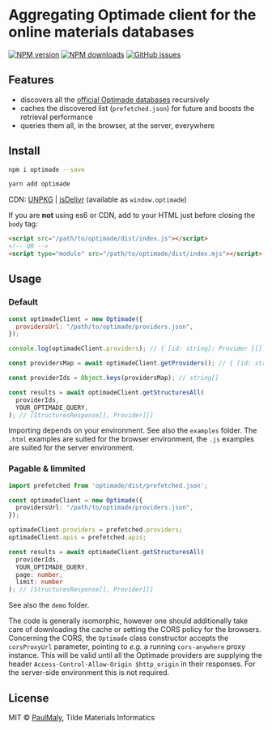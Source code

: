 # Aggregating Optimade client for the online materials databases

[![NPM version](https://img.shields.io/npm/v/optimade.svg?style=flat)](https://www.npmjs.com/package/optimade)
[![NPM downloads](https://img.shields.io/npm/dm/optimade.svg?style=flat)](https://www.npmjs.com/package/optimade)
[![GitHub issues](https://img.shields.io/github/issues/tilde-lab/optimade-client?style=flat)](https://github.com/tilde-lab/optimade-client/issues)

## Features

- discovers all the
  [official Optimade databases](https://providers.optimade.org) recursively
- caches the discovered list (`prefetched.json`) for future and boosts the
  retrieval performance
- queries them all, in the browser, at the server, everywhere

## Install

```sh
npm i optimade --save
```

```sh
yarn add optimade
```

CDN: [UNPKG](https://unpkg.com/optimade/) |
[jsDelivr](https://cdn.jsdelivr.net/npm/optimade/) (available as
`window.optimade`)

If you are **not** using es6 or CDN, add to your HTML just before closing the
`body` tag:

```html
<script src="/path/to/optimade/dist/index.js"></script>
<!-- OR -->
<script type="module" src="/path/to/optimade/dist/index.mjs"></script>
```

## Usage

### Default

```js
const optimadeClient = new Optimade({
  providersUrl: "/path/to/optimade/providers.json",
});

console.log(optimadeClient.providers); // { [id: string]: Provider }[]

const providersMap = await optimadeClient.getProviders(); // { [id: string]: Provider }[]

const providerIds = Object.keys(providersMap); // string[]

const results = await optimadeClient.getStructuresAll(
  providerIds,
  YOUR_OPTIMADE_QUERY,
); // [StructuresResponse[], Provider][]
```

Importing depends on your environment. See also the `examples` folder. The
`.html` examples are suited for the browser environment, the `.js` examples are
suited for the server environment.

### Pagable & limmited

```ts
import prefetched from 'optimade/dist/prefetched.json';

const optimadeClient = new Optimade({
  providersUrl: "/path/to/optimade/providers.json",
});

optimadeClient.providers = prefetched.providers;
optimadeClient.apis = prefetched.apis;

const results = await optimadeClient.getStructuresAll(
  providerIds,
  YOUR_OPTIMADE_QUERY,
  page: number,
  limit: number
); // [StructuresResponse[], Provider][]
```

See also the `demo` folder.

The code is generally isomorphic, however one should additionally take care of
downloading the cache or setting the CORS policy for the browsers. Concerning
the CORS, the `Optimade` class constructor accepts the `corsProxyUrl` parameter,
pointing to _e.g._ a running `cors-anywhere` proxy instance. This will be valid
until all the Optimade providers are supplying the header
`Access-Control-Allow-Origin $http_origin` in their responses. For the
server-side environment this is not required.

## License

MIT &copy; [PaulMaly](https://github.com/PaulMaly), Tilde Materials Informatics
